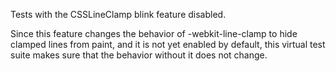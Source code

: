 Tests with the CSSLineClamp blink feature disabled.

Since this feature changes the behavior of -webkit-line-clamp to hide clamped
lines from paint, and it is not yet enabled by default, this virtual test suite
makes sure that the behavior without it does not change.
